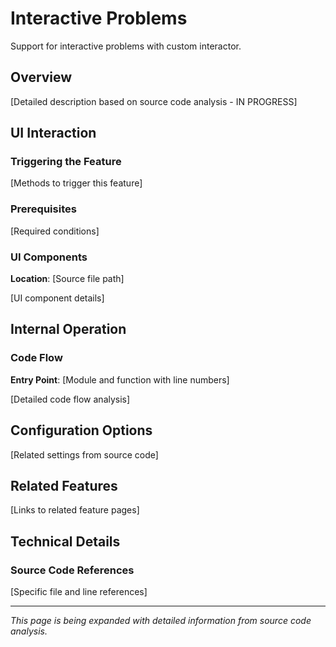 # Interactive Problems

Support for interactive problems with custom interactor.

## Overview

[Detailed description based on source code analysis - IN PROGRESS]

## UI Interaction

### Triggering the Feature

[Methods to trigger this feature]

### Prerequisites

[Required conditions]

### UI Components

**Location**: [Source file path]

[UI component details]

## Internal Operation

### Code Flow

**Entry Point**: [Module and function with line numbers]

[Detailed code flow analysis]

## Configuration Options

[Related settings from source code]

## Related Features

[Links to related feature pages]

## Technical Details

### Source Code References

[Specific file and line references]

---

*This page is being expanded with detailed information from source code analysis.*
